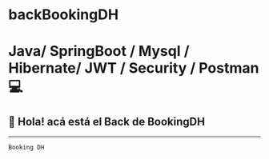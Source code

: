 # backBookingDH
# Java/ SpringBoot / Mysql / Hibernate/ JWT / Security / Postman 💻

## 👋 Hola! acá está el Back de BookingDH

---

`Booking DH`
